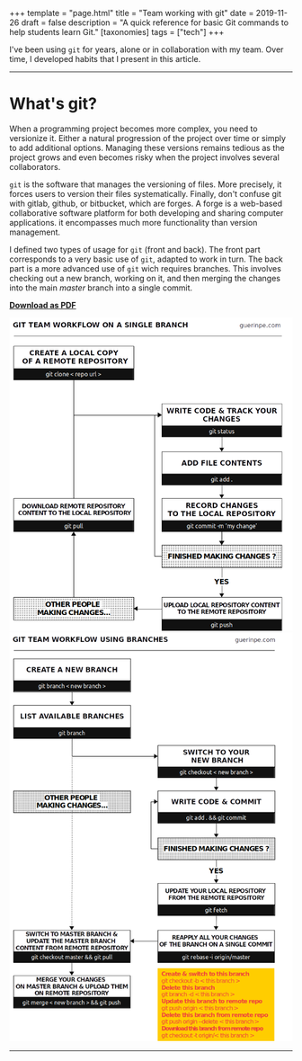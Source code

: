 +++
template = "page.html"
title = "Team working with git"
date =  2019-11-26
draft = false
description = "A quick reference for basic Git commands to help students learn Git."
[taxonomies]
tags = ["tech"]
+++



I've been using `git` for years, alone or in collaboration with my team. Over time, I developed habits that I present in this article.

_______________________________________________________________________________


# What's git?

When a programming project becomes more complex, you need to versionize it. Either a natural progression of the project over time or simply to add additional options. Managing these versions remains tedious as the project grows and even becomes risky when the project involves several collaborators.


`git` is the software that manages the versioning of files. More precisely, it forces users to version their files systematically. Finally, don't confuse git with gitlab, github, or bitbucket, which are forges. A forge is a web-based collaborative software platform for both developing and sharing computer applications. it encompasses much more functionality than version management.



I defined two types of usage for `git` (front and back). The front part corresponds to a very basic use of `git`, adapted to work in turn. The back part is a more advanced use of `git` wich requires branches. This involves checking out a new branch, working on it, and then merging the changes into the main *master* branch into a single commit.


**[Download as PDF](https://github.com/ednaMontpellier/workshop_git/raw/master/git_team_workflow_peguerin.pdf)**

<center>
<img src="git_team_workflow_singlebranch_peguerin.png" width="640" />
<img src="git_team_workflow_usingbranches.png" width="640" />
</center>



_______________________________________________________________________________

